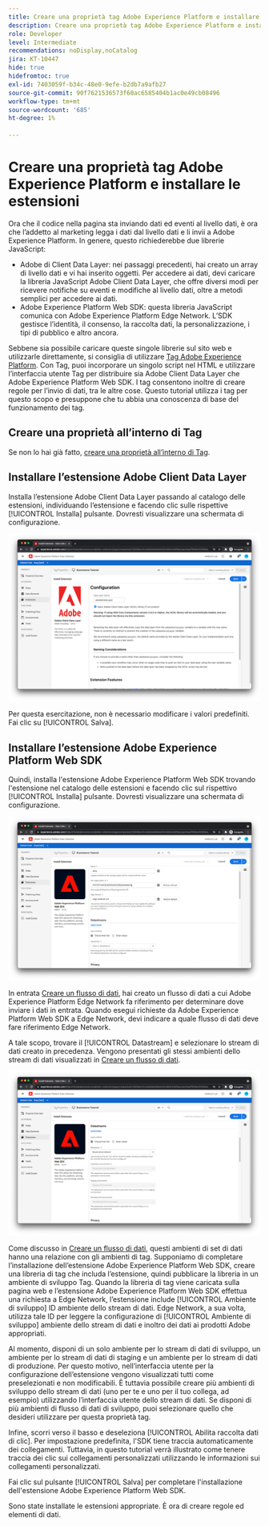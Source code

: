 ```yaml
---
title: Creare una proprietà tag Adobe Experience Platform e installare le estensioni
description: Creare una proprietà tag Adobe Experience Platform e installare le estensioni
role: Developer
level: Intermediate
recommendations: noDisplay,noCatalog
jira: KT-10447
hide: true
hidefromtoc: true
exl-id: 7403059f-b34c-48e0-9efe-b2db7a9afb27
source-git-commit: 90f7621536573f60ac6585404b1ac0e49cb08496
workflow-type: tm+mt
source-wordcount: '685'
ht-degree: 1%

---
```


# Creare una proprietà tag Adobe Experience Platform e installare le estensioni

Ora che il codice nella pagina sta inviando dati ed eventi al livello dati, è ora che l’addetto al marketing legga i dati dal livello dati e li invii a Adobe Experience Platform. In genere, questo richiederebbe due librerie JavaScript:

* Adobe di Client Data Layer: nei passaggi precedenti, hai creato un array di livello dati e vi hai inserito oggetti. Per accedere ai dati, devi caricare la libreria JavaScript Adobe Client Data Layer, che offre diversi modi per ricevere notifiche su eventi e modifiche al livello dati, oltre a metodi semplici per accedere ai dati.
* Adobe Experience Platform Web SDK: questa libreria JavaScript comunica con Adobe Experience Platform Edge Network. L’SDK gestisce l’identità, il consenso, la raccolta dati, la personalizzazione, i tipi di pubblico e altro ancora.

Sebbene sia possibile caricare queste singole librerie sul sito web e utilizzarle direttamente, si consiglia di utilizzare [Tag Adobe Experience Platform](https://experienceleague.adobe.com/docs/experience-platform/tags/home.html?lang=it). Con Tag, puoi incorporare un singolo script nel HTML e utilizzare l’interfaccia utente Tag per distribuire sia Adobe Client Data Layer che Adobe Experience Platform Web SDK. I tag consentono inoltre di creare regole per l’invio di dati, tra le altre cose. Questo tutorial utilizza i tag per questo scopo e presuppone che tu abbia una conoscenza di base del funzionamento dei tag.

## Creare una proprietà all’interno di Tag

Se non lo hai già fatto, [creare una proprietà all’interno di Tag](https://experienceleague.adobe.com/docs/experience-platform/tags/admin/companies-and-properties.html#create-or-configure-a-property).

## Installare l’estensione Adobe Client Data Layer

Installa l’estensione Adobe Client Data Layer passando al catalogo delle estensioni, individuando l’estensione e facendo clic sulle rispettive [!UICONTROL Installa] pulsante. Dovresti visualizzare una schermata di configurazione.

![Installazione dell’estensione Adobe Client Data Layer](../../../assets/implementation-strategy/acdl-extension-installation.png)

Per questa esercitazione, non è necessario modificare i valori predefiniti. Fai clic su [!UICONTROL Salva].

## Installare l’estensione Adobe Experience Platform Web SDK

Quindi, installa l&#39;estensione Adobe Experience Platform Web SDK trovando l&#39;estensione nel catalogo delle estensioni e facendo clic sul rispettivo [!UICONTROL Installa] pulsante. Dovresti visualizzare una schermata di configurazione.

![Installazione dell’estensione Adobe Experience Platform Web SDK](../../../assets/implementation-strategy/web-sdk-extension-installation.png)

In entrata [Creare un flusso di dati](../configure-the-server/create-a-datastream.md), hai creato un flusso di dati a cui Adobe Experience Platform Edge Network fa riferimento per determinare dove inviare i dati in entrata. Quando esegui richieste da Adobe Experience Platform Web SDK a Edge Network, devi indicare a quale flusso di dati deve fare riferimento Edge Network.

A tale scopo, trovare il [!UICONTROL Datastream] e selezionare lo stream di dati creato in precedenza. Vengono presentati gli stessi ambienti dello stream di dati visualizzati in [Creare un flusso di dati](../configure-the-server/create-a-datastream.md).

![Selezione dello stream di dati](../../../assets/implementation-strategy/web-sdk-datastream-selection.png)

Come discusso in [Creare un flusso di dati](../configure-the-server/create-a-dataset.md), questi ambienti di set di dati hanno una relazione con gli ambienti di tag. Supponiamo di completare l’installazione dell’estensione Adobe Experience Platform Web SDK, creare una libreria di tag che includa l’estensione, quindi pubblicare la libreria in un ambiente di sviluppo Tag. Quando la libreria di tag viene caricata sulla pagina web e l’estensione Adobe Experience Platform Web SDK effettua una richiesta a Edge Network, l’estensione include [!UICONTROL Ambiente di sviluppo] ID ambiente dello stream di dati. Edge Network, a sua volta, utilizza tale ID per leggere la configurazione di [!UICONTROL Ambiente di sviluppo] ambiente dello stream di dati e inoltro dei dati ai prodotti Adobe appropriati.

Al momento, disponi di un solo ambiente per lo stream di dati di sviluppo, un ambiente per lo stream di dati di staging e un ambiente per lo stream di dati di produzione. Per questo motivo, nell’interfaccia utente per la configurazione dell’estensione vengono visualizzati tutti come preselezionati e non modificabili. È tuttavia possibile creare più ambienti di sviluppo dello stream di dati (uno per te e uno per il tuo collega, ad esempio) utilizzando l’interfaccia utente dello stream di dati. Se disponi di più ambienti di flusso di dati di sviluppo, puoi selezionare quello che desideri utilizzare per questa proprietà tag.

Infine, scorri verso il basso e deseleziona [!UICONTROL Abilita raccolta dati di clic]. Per impostazione predefinita, l&#39;SDK tiene traccia automaticamente dei collegamenti. Tuttavia, in questo tutorial verrà illustrato come tenere traccia dei clic sui collegamenti personalizzati utilizzando le informazioni sui collegamenti personalizzati.

Fai clic sul pulsante [!UICONTROL Salva] per completare l&#39;installazione dell&#39;estensione Adobe Experience Platform Web SDK.

Sono state installate le estensioni appropriate. È ora di creare regole ed elementi di dati.
